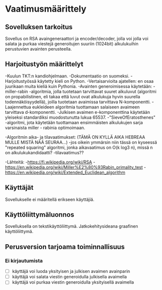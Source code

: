 # Vaatimusmäärittely

## Sovelluksen tarkoitus

Sovellus on RSA avaingeneraattori ja encoder/decoder, jolla voi jolla voi salata ja purkaa viestejä generoitujen suuriin (1024bit) alkulukuihin perustuvien
avainten perusteella.

## Harjoitustyön määrittelyt

-Kuulun TKT:n kandiohjelmaan.
-Dokumentaatio on suomeksi.
-Harjoitustyössä käytetty kieli on Python.
-Vertaisarvioita ajatellen: en osaa juurikaan muita kieliä kuin Pythonia.
-Avainten generoimisessa käytetään:
  -miller-rabin -algoritmia, jolla tuotetaan tarvittavat suuret alkuluvut (algoritmi on propabilistinen, eli takaa että luvut ovat alkulukuja hyvin suurella 
  todennäköisyydellä), joilla tuotetaan avaimissa tarvittava N-komponentti.
  -Laajennettua eukleideen algoritmia tuottamaan salaiseen avaimeen tarvittava d-komponentti.
  -Julkisen avaimen e-komponenttina käytetään yleiseksi standardiksi muodostunutta lukua 65537.
  -"SieveOfEratosthenes" -algoritmi, jota käytetään tuottamaan ensimmäisten alkulukujen sarja varsinaista miller - rabinia optimoimaan.
  
-Algoritmin aika- ja tilavaatimukset:
  (TÄMÄ ON KYLLÄ AIKA HEBREAA MULLE MISTÄ NÄÄ SEURAA...)
  -jos oikein ymmärsin niin tässä on kyseessä "repeated squaring" algoritmi, jonka aikavaatimus on O(k log3 n), missä n on alkulukukandidaatti?
  -tilavaatimus?? 

-Lähteitä:
    -https://fi.wikipedia.org/wiki/RSA
    -https://en.wikipedia.org/wiki/Miller%E2%80%93Rabin_primality_test
    -https://en.wikipedia.org/wiki/Extended_Euclidean_algorithm

## Käyttäjät

Sovellukselle ei määritellä erikseen käyttäjiä. 

## Käyttöliittymäluonnos

Sovelluksella on tekstikäyttöliittymä. Jatkokehitysideana graafinen käyttöliittymä. 


## Perusversion tarjoama toiminnallisuus

### Ei kirjautumista


- [ ] käyttäjä voi luoda yksityisen ja julkisen avaimen avainparin
- [ ] käyttäjä voi salata viestin generoidulla julkisella avaimella
- [ ] käyttäjä voi purkaa viestin generoidulla yksityisellä avaimella
